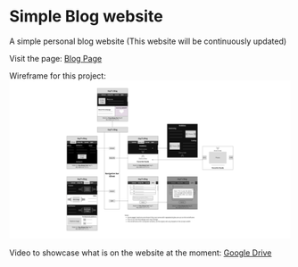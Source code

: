 # Simple Blog website

A simple personal blog website (This website will be continuously updated)

Visit the page: [Blog Page](https://kayt256.github.io/simple-blog-page/)

Wireframe for this project: ![Wireframe](img/trieu-khang-trat_final-project-wireframe.png)

Video to showcase what is on the website at the moment: [Google Drive](https://drive.google.com/file/d/1eBH25WaTOjqw9CFOiOq23IL6_KrzbcrU/view?usp=sharing)
